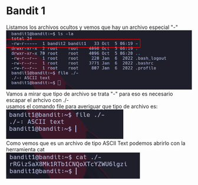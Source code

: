 # Bandit 1

Listamos los archivos ocultos y vemos que hay un archivo especial "-" \
![alt text](imgs/01_list_hidden_files.png) \
Vamos a mirar que tipo de archivo se trata "-" para eso es necesario escapar el arhcivo con ./- \
usamos el comando file para averiguar que tipo de archivo es: \
![alt text](imgs/02_list.png) \
Como vemos que es un archivo de tipo ASCII Text podemos abrirlo con la herramienta cat \
![alt text](imgs/03_mostrar.png)
